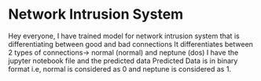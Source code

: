 # Network Intrusion System

Hey everyone, I have trained model for network intrusion system that is differentiating between good and bad connections
It differentiates between 2 types of connections-> normal (normal) and neptune (dos)
I have the jupyter notebook file and the predicted data
Predicted Data is in binary format i.e, normal is considered as 0 and neptune is considered as 1. 
